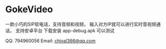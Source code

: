 # GokeVideo

一款小巧的SIP软电话，支持音频和视频，
输入对方IP就可以进行实时音视频通话，
支持安卓平台
下载安装 app-debug.apk 可以测试

QQ: 794960056 Email: chival366@qq.com